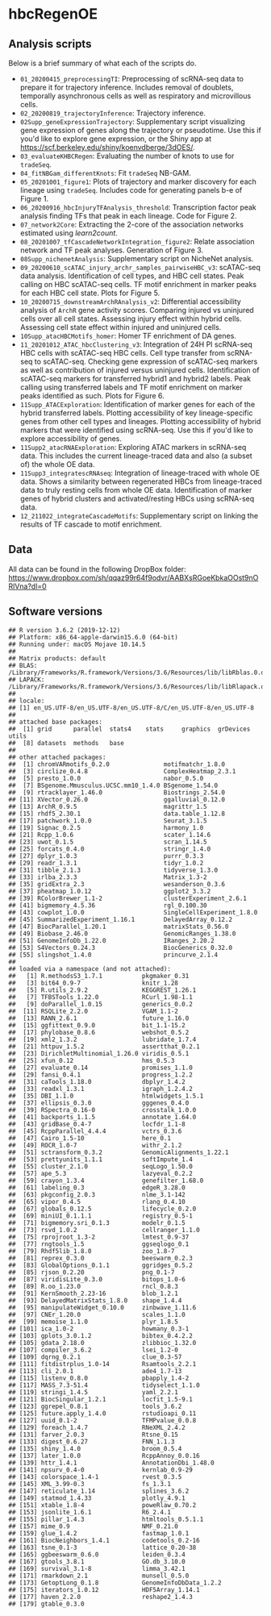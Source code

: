 # hbcRegenOE

## Analysis scripts

Below is a brief summary of what each of the scripts do.

 - `01_20200415_preprocessingTI`: Preprocessing of scRNA-seq data to prepare it for trajectory inference. Includes removal of doublets, temporally asynchronous cells as well as respiratory and microvillous cells.
 - `02_20200819_trajectoryInference`: Trajectory inference.
 - `02Supp_geneExpressionTrajectory`: Supplementary script visualizing gene expression of genes along the trajectory or pseudotime. Use this if you'd like to explore gene expression, or the Shiny app at https://scf.berkeley.edu/shiny/koenvdberge/3dOES/.
 - `03_evaluateKHBCRegen`: Evaluating the number of knots to use for `tradeSeq`.
 - `04_fitNBGam_differentKnots`: Fit `tradeSeq` NB-GAM.
 - `05_20201001_figure1`: Plots of trajectory and marker discovery for each lineage using `tradeSeq`. Includes code for generating panels b-e of Figure 1.
 - `06_20200916_hbcInjuryTFAnalysis_threshold`: Transcription factor peak analysis finding TFs that peak in each lineage. Code for Figure 2.
 - `07_network2Core`: Extracting the 2-core of the association networks estimated using *learn2count*.
 - `08_20201007_tfCascadeNetworkIntegration_figure2`: Relate association network and TF peak analyses. Generation of Figure 3.
 - `08Supp_nichenetAnalysis`: Supplementary script on NicheNet analysis.
 - `09_20200610_scATAC_injury_archr_samples_pairwiseHBC_v3`: scATAC-seq data analysis. Identification of cell types, and HBC cell states. Peak calling on HBC scATAC-seq cells. TF motif enrichment in marker peaks for each HBC cell state. Plots for Figure 5.
 - `10_20200715_downstreamArchRAnalysis_v2`: Differential accessibility analysis of `ArchR` gene activity scores. Comparing injured vs uninjured cells over all cell states. Assessing injury effect within hybrid cells. Assessing cell state effect within injured and uninjured cells.
 - `10Supp_atacHBCMotifs_homer`: Homer TF enrichment of DA genes.
 - `11_20201012_ATAC_hbcClustering_v3`: Integration of 24H PI scRNA-seq HBC cells with scATAC-seq HBC cells. Cell type transfer from scRNA-seq to scATAC-seq. Checking gene expression of scATAC-seq markers as well as contribution of injured versus uninjured cells. Identification of scATAC-seq markers for transferred hybrid1 and hybrid2 labels. Peak calling using transferred labels and TF motif enrichment on marker peaks identified as such. Plots for Figure 6.
 - `11Supp_ATACExploration`: Identification of marker genes for each of the hybrid transferred labels. Plotting accessibility of key lineage-specific genes from other cell types and lineages. Plotting accessibility of hybrid markers that were identified using scRNA-seq. Use this if you'd like to explore accessibility of genes.
 - `11Supp2_atacRNAExploration`: Exploring ATAC markers in scRNA-seq data. This includes the current lineage-traced data and also (a subset of) the whole OE data.
 - `11Supp3_integratescRNAseq`: Integration of lineage-traced with whole OE data. Shows a similarity between regenerated HBCs from lineage-traced data to truly resting cells from whole OE data. Identification of marker genes of hybrid clusters and activated/resting HBCs using scRNA-seq data.
 - `12_211022_integrateCascadeMotifs`: Supplementary script on linking the results of TF cascade to motif enrichment.

## Data

All data can be found in the following DropBox folder: https://www.dropbox.com/sh/qqaz99r64f9odvr/AABXsRGoeKbkaOOst9nORlVna?dl=0


## Software versions

```
## R version 3.6.2 (2019-12-12)
## Platform: x86_64-apple-darwin15.6.0 (64-bit)
## Running under: macOS Mojave 10.14.5
## 
## Matrix products: default
## BLAS:   /Library/Frameworks/R.framework/Versions/3.6/Resources/lib/libRblas.0.dylib
## LAPACK: /Library/Frameworks/R.framework/Versions/3.6/Resources/lib/libRlapack.dylib
## 
## locale:
## [1] en_US.UTF-8/en_US.UTF-8/en_US.UTF-8/C/en_US.UTF-8/en_US.UTF-8
## 
## attached base packages:
##  [1] grid      parallel  stats4    stats     graphics  grDevices utils    
##  [8] datasets  methods   base     
## 
## other attached packages:
##  [1] chromVARmotifs_0.2.0               motifmatchr_1.8.0                 
##  [3] circlize_0.4.8                     ComplexHeatmap_2.3.1              
##  [5] presto_1.0.0                       nabor_0.5.0                       
##  [7] BSgenome.Mmusculus.UCSC.mm10_1.4.0 BSgenome_1.54.0                   
##  [9] rtracklayer_1.46.0                 Biostrings_2.54.0                 
## [11] XVector_0.26.0                     ggalluvial_0.12.0                 
## [13] ArchR_0.9.5                        magrittr_1.5                      
## [15] rhdf5_2.30.1                       data.table_1.12.8                 
## [17] patchwork_1.0.0                    Seurat_3.1.5                      
## [19] Signac_0.2.5                       harmony_1.0                       
## [21] Rcpp_1.0.6                         scater_1.14.6                     
## [23] uwot_0.1.5                         scran_1.14.5                      
## [25] forcats_0.4.0                      stringr_1.4.0                     
## [27] dplyr_1.0.3                        purrr_0.3.3                       
## [29] readr_1.3.1                        tidyr_1.0.2                       
## [31] tibble_2.1.3                       tidyverse_1.3.0                   
## [33] irlba_2.3.3                        Matrix_1.3-2                      
## [35] gridExtra_2.3                      wesanderson_0.3.6                 
## [37] pheatmap_1.0.12                    ggplot2_3.3.2                     
## [39] RColorBrewer_1.1-2                 clusterExperiment_2.6.1           
## [41] bigmemory_4.5.36                   rgl_0.100.30                      
## [43] cowplot_1.0.0                      SingleCellExperiment_1.8.0        
## [45] SummarizedExperiment_1.16.1        DelayedArray_0.12.2               
## [47] BiocParallel_1.20.1                matrixStats_0.56.0                
## [49] Biobase_2.46.0                     GenomicRanges_1.38.0              
## [51] GenomeInfoDb_1.22.0                IRanges_2.20.2                    
## [53] S4Vectors_0.24.3                   BiocGenerics_0.32.0               
## [55] slingshot_1.4.0                    princurve_2.1.4                   
## 
## loaded via a namespace (and not attached):
##   [1] R.methodsS3_1.7.1           pkgmaker_0.31              
##   [3] bit64_0.9-7                 knitr_1.28                 
##   [5] R.utils_2.9.2               KEGGREST_1.26.1            
##   [7] TFBSTools_1.22.0            RCurl_1.98-1.1             
##   [9] doParallel_1.0.15           generics_0.0.2             
##  [11] RSQLite_2.2.0               VGAM_1.1-2                 
##  [13] RANN_2.6.1                  future_1.16.0              
##  [15] ggfittext_0.9.0             bit_1.1-15.2               
##  [17] phylobase_0.8.6             webshot_0.5.2              
##  [19] xml2_1.3.2                  lubridate_1.7.4            
##  [21] httpuv_1.5.2                assertthat_0.2.1           
##  [23] DirichletMultinomial_1.26.0 viridis_0.5.1              
##  [25] xfun_0.12                   hms_0.5.3                  
##  [27] evaluate_0.14               promises_1.1.0             
##  [29] fansi_0.4.1                 progress_1.2.2             
##  [31] caTools_1.18.0              dbplyr_1.4.2               
##  [33] readxl_1.3.1                igraph_1.2.4.2             
##  [35] DBI_1.1.0                   htmlwidgets_1.5.1          
##  [37] ellipsis_0.3.0              gggenes_0.4.0              
##  [39] RSpectra_0.16-0             crosstalk_1.0.0            
##  [41] backports_1.1.5             annotate_1.64.0            
##  [43] gridBase_0.4-7              locfdr_1.1-8               
##  [45] RcppParallel_4.4.4          vctrs_0.3.6                
##  [47] Cairo_1.5-10                here_0.1                   
##  [49] ROCR_1.0-7                  withr_2.1.2                
##  [51] sctransform_0.3.2           GenomicAlignments_1.22.1   
##  [53] prettyunits_1.1.1           softImpute_1.4             
##  [55] cluster_2.1.0               seqLogo_1.50.0             
##  [57] ape_5.3                     lazyeval_0.2.2             
##  [59] crayon_1.3.4                genefilter_1.68.0          
##  [61] labeling_0.3                edgeR_3.28.0               
##  [63] pkgconfig_2.0.3             nlme_3.1-142               
##  [65] vipor_0.4.5                 rlang_0.4.10               
##  [67] globals_0.12.5              lifecycle_0.2.0            
##  [69] miniUI_0.1.1.1              registry_0.5-1             
##  [71] bigmemory.sri_0.1.3         modelr_0.1.5               
##  [73] rsvd_1.0.2                  cellranger_1.1.0           
##  [75] rprojroot_1.3-2             lmtest_0.9-37              
##  [77] rngtools_1.5                ggseqlogo_0.1              
##  [79] Rhdf5lib_1.8.0              zoo_1.8-7                  
##  [81] reprex_0.3.0                beeswarm_0.2.3             
##  [83] GlobalOptions_0.1.1         ggridges_0.5.2             
##  [85] rjson_0.2.20                png_0.1-7                  
##  [87] viridisLite_0.3.0           bitops_1.0-6               
##  [89] R.oo_1.23.0                 rncl_0.8.3                 
##  [91] KernSmooth_2.23-16          blob_1.2.1                 
##  [93] DelayedMatrixStats_1.8.0    shape_1.4.4                
##  [95] manipulateWidget_0.10.0     zinbwave_1.11.6            
##  [97] CNEr_1.20.0                 scales_1.1.0               
##  [99] memoise_1.1.0               plyr_1.8.5                 
## [101] ica_1.0-2                   howmany_0.3-1              
## [103] gplots_3.0.1.2              bibtex_0.4.2.2             
## [105] gdata_2.18.0                zlibbioc_1.32.0            
## [107] compiler_3.6.2              lsei_1.2-0                 
## [109] dqrng_0.2.1                 clue_0.3-57                
## [111] fitdistrplus_1.0-14         Rsamtools_2.2.1            
## [113] cli_2.0.1                   ade4_1.7-13                
## [115] listenv_0.8.0               pbapply_1.4-2              
## [117] MASS_7.3-51.4               tidyselect_1.1.0           
## [119] stringi_1.4.5               yaml_2.2.1                 
## [121] BiocSingular_1.2.1          locfit_1.5-9.1             
## [123] ggrepel_0.8.1               tools_3.6.2                
## [125] future.apply_1.4.0          rstudioapi_0.11            
## [127] uuid_0.1-2                  TFMPvalue_0.0.8            
## [129] foreach_1.4.7               RNeXML_2.4.2               
## [131] farver_2.0.3                Rtsne_0.15                 
## [133] digest_0.6.27               FNN_1.1.3                  
## [135] shiny_1.4.0                 broom_0.5.4                
## [137] later_1.0.0                 RcppAnnoy_0.0.16           
## [139] httr_1.4.1                  AnnotationDbi_1.48.0       
## [141] npsurv_0.4-0                kernlab_0.9-29             
## [143] colorspace_1.4-1            rvest_0.3.5                
## [145] XML_3.99-0.3                fs_1.3.1                   
## [147] reticulate_1.14             splines_3.6.2              
## [149] statmod_1.4.33              plotly_4.9.1               
## [151] xtable_1.8-4                poweRlaw_0.70.2            
## [153] jsonlite_1.6.1              R6_2.4.1                   
## [155] pillar_1.4.3                htmltools_0.5.1.1          
## [157] mime_0.9                    NMF_0.21.0                 
## [159] glue_1.4.2                  fastmap_1.0.1              
## [161] BiocNeighbors_1.4.1         codetools_0.2-16           
## [163] tsne_0.1-3                  lattice_0.20-38            
## [165] ggbeeswarm_0.6.0            leiden_0.3.4               
## [167] gtools_3.8.1                GO.db_3.10.0               
## [169] survival_3.1-8              limma_3.42.1               
## [171] rmarkdown_2.1               munsell_0.5.0              
## [173] GetoptLong_0.1.8            GenomeInfoDbData_1.2.2     
## [175] iterators_1.0.12            HDF5Array_1.14.1           
## [177] haven_2.2.0                 reshape2_1.4.3             
## [179] gtable_0.3.0
```
